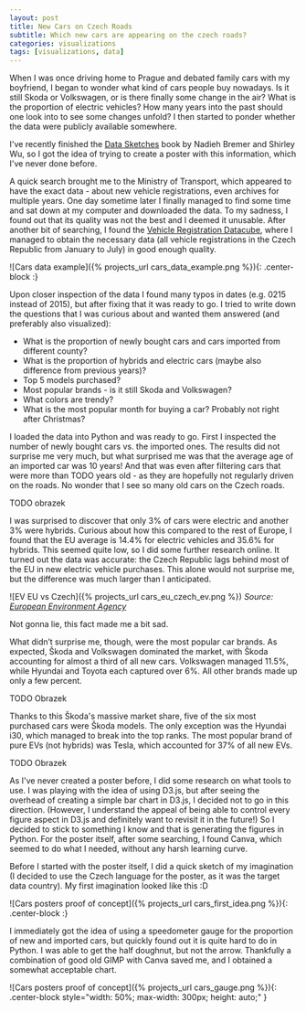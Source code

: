 ```yaml
---
layout: post
title: New Cars on Czech Roads
subtitle: Which new cars are appearing on the czech roads?
categories: visualizations
tags: [visualizations, data]
---
```


<!-- {{ site.excerpt }} -->


When I was once driving home to Prague and debated family cars with my boyfriend, I began to wonder what kind of cars people buy nowadays. Is it still Skoda or Volkswagen, or is there finally some change in the air?
What is the proportion of electric vehicles? How many years into the past should one look into to see some changes unfold? I then started to ponder whether the data were publicly available somewhere.

I've recently finished the [Data Sketches](https://www.datasketch.es/) book by Nadieh Bremer and Shirley Wu, so I got the idea of trying to create a poster with this information, which I've never done before.


A quick search brought me to the Ministry of Transport, which appeared to have the exact data - about new vehicle registrations, even archives for multiple years.
One day sometime later I finally managed to find some time and sat down at my computer and downloaded the data. To my sadness, I found out that its quality was not the best and I deemed it unusable.
After another bit of searching, I found the [Vehicle Registration Datacube](https://www.dataovozidlech.cz/), where I managed to obtain the necessary data (all vehicle registrations in the Czech Republic from January to July) in good enough quality.

![Cars data example]({% projects_url cars_data_example.png %}){: .center-block :}

Upon closer inspection of the data I found many typos in dates (e.g. 0215 instead of 2015), but after fixing that it was ready to go.
I tried to write down the questions that I was curious about and wanted them answered (and preferably also visualized):
- What is the proportion of newly bought cars and cars imported from different county?
- What is the proportion of hybrids and electric cars (maybe also difference from previous years)?
- Top 5 models purchased?
- Most popular brands - is it still Skoda and Volkswagen?
- What colors are trendy?
- What is the most popular month for buying a car? Probably not right after Christmas?


I loaded the data into Python and was ready to go. 
First I inspected the number of newly bought cars vs. the imported ones. The results did not surprise me very much, but what surprised me was that the average age of an imported car was 10 years! 
And that was even after filtering cars that were more than TODO years old - as they are hopefully not regularly driven on the roads.
No wonder that I see so many old cars on the Czech roads.


TODO obrazek

I was surprised to discover that only 3% of cars were electric and another 3% were hybrids. Curious about how this compared to the rest of Europe, I found that the EU average is 14.4% for electric vehicles and 35.6% for hybrids. This seemed quite low, so I did some further research online. It turned out the data was accurate: the Czech Republic lags behind most of the EU in new electric vehicle purchases. This alone would not surprise me, but the difference was much larger than I anticipated.

![EV EU vs Czech]({% projects_url cars_eu_czech_ev.png %})
_Source: [European Environment Agency](https://www.eea.europa.eu/en/analysis/indicators/new-registrations-of-electric-vehicles)_

Not gonna lie, this fact made me a bit sad.


What didn’t surprise me, though, were the most popular car brands. As expected, Škoda and Volkswagen dominated the market, with Škoda accounting for almost a third of all new cars. Volkswagen managed 11.5%, while Hyundai and Toyota each captured over 6%. All other brands made up only a few percent.

TODO Obrazek

Thanks to this Škoda's massive market share, five of the six most purchased cars were Škoda models. 
The only exception was the Hyundai i30, which managed to break into the top ranks.
The most popular brand of pure EVs (not hybrids) was Tesla, which accounted for 37% of all new EVs.


TODO Obrazek



As I've never created a poster before, I did some research on what tools to use. I was playing with the idea of using D3.js, but after seeing the overhead of creating a simple bar chart in D3.js, I decided not to go in this direction. (However, I understand the appeal of being able to control every figure aspect in D3.js and definitely want to revisit it in the future!)
So I decided to stick to something I know and that is generating the figures in Python.
For the poster itself, after some searching, I found Canva, which seemed to do what I needed, without any harsh learning curve.

Before I started with the poster itself, I did a quick sketch of my imagination (I decided to use the Czech language for the poster, as it was the target data country).
My first imagination looked like this :D

![Cars posters proof of concept]({% projects_url cars_first_idea.png %}){: .center-block :}

I immediately got the idea of using a speedometer gauge for the proportion of new and imported cars, but quickly found out it is quite hard to do in Python.
I was able to get the half doughnut, but not the arrow.
Thankfully a combination of good old GIMP with Canva saved me, and I obtained a somewhat acceptable chart.

![Cars posters proof of concept]({% projects_url cars_gauge.png %}){: .center-block style="width: 50%; max-width: 300px; height: auto;" }